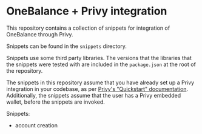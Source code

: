 # OneBalance + Privy integration

This repository contains a collection of snippets for integration of OneBalance through Privy.

Snippets can be found in the `snippets` directory.

Snippets use some third party libraries. The versions that the libraries that the snippets were tested with are included in the `package.json` at the root of the repository.

The snippets in this repository assume that you have already set up a Privy integration in your codebase, as per [Privy's "Quickstart" documentation](https://docs.privy.io/guide/react/quickstart). Additionally, the snippets assume that the user has a Privy embedded wallet, before the snippets are invoked.

Snippets:

- account creation
